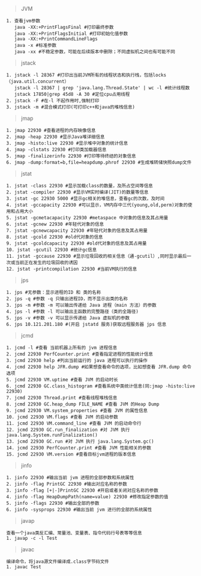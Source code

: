 > JVM

    1. 查看jvm参数
       java -XX:+PrintFlagsFinal #打印最终参数
       java -XX:+PrintFlagsInitial #打印初始化值参数
       java -XX:+PrintCommandLineFlags
       java -x #标准参数
       java -xx #不稳定参数，可能在后续版本中删除；不同虚拟机之间也有可能不同

> jstack

    1. jstack -l 28367 #打印出当前JVM所有的线程状态和执行栈，包括locks（java.util.concurrent）
       jstack -l 28367 | grep 'java.lang.Thread.State' | wc -l #统计线程数
       jstack 17850|grep 45d8 -A 30 #定位cpu占用线程
    2. jstack -F #在-l 不起作用时,强制打印
    3. jstack -m #混合模式打印(可打印c++和java的堆栈信息)


> jmap

    1. jmap 22930 #查看进程的内存映像信息
    2. jmap -heap 22930 #显示Java堆详细信息
    3. jmap -histo:live 22930 #显示堆中对象的统计信息
    4. jmap -clstats 22930 #打印类加载器信息  
    5. jmap -finalizerinfo 22930 #打印等待终结的对象信息
    6. jmap -dump:format=b,file=heapdump.phrof 22930 #生成堆转储快照dump文件

> jstat

    1. jstat -class 22930 #显示加载class的数量，及所占空间等信息
    2. jstat -compiler 22930 #显示VM实时编译(JIT)的数量等信息
    3. jstat -gc 22930 5000 #显示gc相关的堆信息，查看gc的次数，及时间
    4. jstat -gccapacity 22930 #可以显示，VM内存中三代(young,old,perm)对象的使用和占用大小
    5. jstat -gcmetacapacity 22930 #metaspace 中对象的信息及其占用量
    6. jstat -gcnew 22930 #年轻代对象的信息
    7. jstat -gcnewcapacity 22930 #年轻代对象的信息及其占用量
    8. jstat -gcold 22930 #old代对象的信息
    9. jstat -gcoldcapacity 22930 #old代对象的信息及其占用量
    10. jstat -gcutil 22930 #统计gc信息
    11. jstat -gccause 22930 #显示垃圾回收的相关信息（通-gcutil）,同时显示最后一次或当前正在发生的垃圾回收的诱因
    12. jstat -printcompilation 22930 #当前VM执行的信息

> jps

    1. jps #无参数：显示进程的ID 和 类的名称
    2. jps -q #参数 -q 只输出进程ID，而不显示出类的名称
    3. jps -m #参数 -m 可以输出传递给 Java 进程（main 方法）的参数
    4. jps -l #参数 -l 可以输出主函数的完整路径（类的全路径)
    5. jps -v #参数 -v 可以显示传递给 Java 虚拟机的参数
    6. jps 10.121.201.180 #(开启 jstatd 服务)获取远程服务器 jps 信息

> jcmd

    1. jcmd -l #查看 当前机器上所有的 jvm 进程信息
    2. jcmd 22930 PerfCounter.print #查看指定进程的性能统计信息
    3. jcmd 22930 help #列出当前运行的 java 进程可以执行的操作
    4. jcmd 22930 help JFR.dump #如果想查看命令的选项，比如想查看 JFR.dump 命令选项
    5. jcmd 22930 VM.uptime #查看 JVM 的启动时长
    6. jcmd 22930 GC.class_histogram #查看系统中类统计信息(同:jmap -histo:live 22930)
    7. jcmd 22930 Thread.print #查看线程堆栈信息
    8. jcmd 22930 GC.heap_dump FILE_NAME #查看 JVM 的Heap Dump
    9. jcmd 22930 VM.system_properties #查看 JVM 的属性信息
    10. jcmd 22930 VM.flags #查看 JVM 的启动参数
    11. jcmd 22930 VM.command_line #查看 JVM 的启动命令行
    12. jcmd 22930 GC.run_finalization #对 JVM 执行 java.lang.System.runFinalization()
    13. jcmd 22930 GC.run #对 JVM 执行 java.lang.System.gc()
    14. jcmd 22930 PerfCounter.print #查看 JVM 性能相关的参数
    15. jcmd 22930 VM.version #查看目标jvm进程的版本信息

> jinfo

    1. jinfo 22930 #输出当前 jvm 进程的全部参数和系统属性
    2. jinfo -flag PrintGC 22930 #输出对应名称的参数
    3. jinfo -flag [+|-]PrintGC 22930 #开启或者关闭对应名称的参数
    4. jinfo -flag HeapDumpPath(name=value) 22930 #修改指定参数的值
    5. jinfo -flags 22930 #输出全部的参数
    6. jinfo -sysprops 22930 #输出当前 jvm 进行的全部的系统属性

> javap

    查看一个java类反汇编、常量池、变量表、指令代码行号表等等信息
    1. javap -c -l Test

> javac

    编译命令，将java源文件编译成.class字节码文件
    1. javac Test